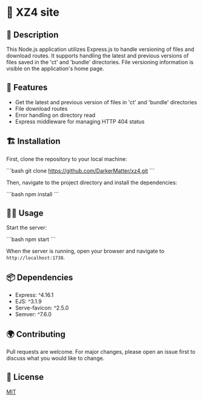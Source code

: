 # 🚀 XZ4 site

## 📖 Description
This Node.js application utilizes Express.js to handle versioning of files and download routes. It supports handling the latest and previous versions of files saved in the 'ct' and 'bundle' directories. File versioning information is visible on the application's home page.

## 💼 Features

- Get the latest and previous version of files in 'ct' and 'bundle' directories
- File download routes
- Error handling on directory read
- Express middleware for managing HTTP 404 status

## 🏗️ Installation

First, clone the repository to your local machine:

\```bash
git clone https://github.com/DarkerMatter/xz4.git
\```

Then, navigate to the project directory and install the dependencies:

\```bash
npm install
\```

## 🏃‍♀️ Usage

Start the server:

\```bash
npm start
\```

When the server is running, open your browser and navigate to `http://localhost:1738`.

## 📦 Dependencies

- Express: ^4.16.1
- EJS: ^3.1.9
- Serve-favicon: ^2.5.0
- Semver: ^7.6.0

## 🌍 Contributing
Pull requests are welcome. For major changes, please open an issue first to discuss what you would like to change.

## 📄 License
[MIT](https://choosealicense.com/licenses/mit/)